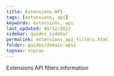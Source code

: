 ```yaml
---
title: Extensions API
tags: [extensions, api]
keywords: extensions, api
last_updated: 08/12/2022
sidebar: guides_sidebar
permalink: extensions_api_filters.html
folder: guides/domain-apis
topnav: topnav
---
```


Extensions API filters information
